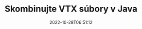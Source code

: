 ---
############################# Static ############################
layout: "auto-gen-merger"
date: 2022-10-28T06:51:12
draft: false
otherformats: mhtml odp ods odt one otp ott pdf pps ppsx ppt pptx rtf tex vdx vsdm

############################# Head ############################
head_title: "Skombinujte VTX súbory cez rozhranie Java & J2SE Documents Merger API"
head_description: "Skombinujte viacero súborov VTX v jazyku Java pomocou rozhrania API na zlučovanie dokumentov so všetkými údajmi, štýlom a formátovaním ako zdrojovými dokumentmi."

############################# Header ############################
title: "Skombinujte VTX súbory v Java"
description: "Skombinujte VTX s niekoľkými riadkami kódu Java."
bg_image: "https://cms.admin.containerize.com/templates/aspose/App_Themes/V3/images/bg/header1.png"
bg_overlay: false
button:
    enable: true
    icon: "fas fa-arrow-down"
    label: "Stiahnite si bezplatnú skúšobnú verziu"
    link: "https://downloads.groupdocs.com/merger/java"

############################# SubMenu ############################
submenu:
    enable: true

    left:
        img_alt: "GroupDocs.Merger for Java"
        image: "https://cms.admin.containerize.com/templates/groupdocs/images/product-logos/90x90-noborder/groupdocs-merger-java.png"
        product: "GroupDocs.Merger"
        platform: "Java"

    middle:
        button:

            # button loop
            - link: "https://apireference.groupdocs.com/merger/java"
              text: "Referencia API"

            # button loop
            - link: "https://github.com/groupdocs-merger"
              text: "Príklady kódov"

            # button loop
            - link: "https://products.groupdocs.app/merger/family"
              text: "Živé ukážky"

            # button loop
            - link: "https://purchase.groupdocs.com/pricing/merger/java"
              text: "Stanovenie cien"

    right:
        link_download: "https://downloads.groupdocs.com/merger"
        link_learn: "https://docs.groupdocs.com/merger/java"
        link_buy: "https://purchase.groupdocs.com"

############################# About ############################
about:
    enable: true
    title: "O GroupDocs.Merger for Java API"
    content: |
        [GroupDocs.Merger for Java](/sk/merger/java/) poskytuje pohodlné riešenie na kombináciu viacerých súborov PDF, Microsoft Office (Word, Excel, PowerPoint, OneNote), OpenDocument, HTML, obrázkov a mnoho ďalších dokumentov do jedného súboru v aplikáciách Java. GroupDocs.Merger vám ušetrí veľa námahy, pretože máte povolené kombinovať VTX dokumenty – nie je potrebné inštalovať žiadny softvér tretích strán, desktopové aplikácie alebo pluginy. Teraz je zbytočné strácať čas a kombinovať súbory ručne! Poslaním GroupDocs je poskytovať najlepšiu kvalitu a zjednodušiť pracovné postupy spracovania dokumentov.
        
        GroupDocs.Merger API je správnou voľbou pre podnikové riešenia, ktoré vyžadujú funkcie kombinovania súborov. Tieto rozhrania API sú dobre podporované na všetkých hlavných operačných systémoch a platformách vrátane J2SE 7.0 (1.7), J2SE 8.0 (1.8), Java 10.

############################# Steps ############################
steps:
    enable: true
    title_left: "Skombinujte viacero VTX súborov v Java"
    content_left: |
        [GroupDocs.Merger for Java](/sk/merger/java/) uľahčuje vývojárom jazyka Java skombinovanie viacerých súborov VTX implementáciou niekoľkých jednoduchých krokov.
        
        * Vytvorte inštanciu **Merger** a odovzdajte cestu zdrojového dokumentu ako parameter konštruktora.
        * Zavolajte **Join** triedy **Merger** a odovzdajte druhú cestu k zdrojovému dokumentu.
        * Ak chcete uložiť zlúčený dokument, zavolajte na triedu **Save** triedy **Merger**.

    title_right: "Požiadavky na systém"
    content_right: |
        Rozhrania API GroupDocs.Merger for Java sú podporované na všetkých hlavných platformách a operačných systémoch. Pred spustením nižšie uvedeného kódu sa uistite, že máte vo svojom systéme nainštalované nasledujúce predpoklady.

        * Operačné systémy: Microsoft Windows, Linux, MacOS
        * Vývojové prostredia: NetBeans, IntelliJ IDEA, Eclipse
        * Rámce: J2SE 7.0 (1.7), J2SE 8.0 (1.8), Java 10
        * Stiahnite si najnovšiu verziu GroupDocs.Merger for Java z [Maven](https://repository.groupdocs.com/webapp/#/artifacts/browse/tree/General/repo/com/groupdocs/groupdocs-merger)
         
    code: |
     {{% merger/additional-styles %}}
     {{< merger/code-merger title="Ako skombinovať súbory VTX pomocou vzorového kódu Java">}}

        ```java    
        // Skombinujte VTX súbory pomocou GroupDocs.Merger for Java API
        // Okamžité zlúčenie so vstupným dokumentom VTX
        Merger merger = new Merger("input_1.vtx");

        // Zavolajte metódu spojenia inštancie triedy zlúčenia a odovzdajte druhú cestu zdrojového dokumentu
        merger.join("input_2.vtx");
    
        // Zavolajte metódu uloženia inštancie triedy Merger na uloženie zlúčeného dokumentu
        merger.save("merged-file.vtx"); 
        ```
     {{< /merger/code-merger >}}

############################# Demos ############################
demos:
    enable: true
    title: "Živé ukážky – online aplikácia na kombinovanie dokumentov"
    content: |
       Na webe [GroupDocs.Merger Live Demos](https://products.groupdocs.app/merger/family) skombinujte hneď teraz viac ako jeden súbor VTX.
       Živá ukážka má nasledujúce výhody.
        
############################# About Formats ############################
about_formats:
    enable: true

############################# More Formats ############################
more_formats:
    enable: true
    title: "Zlúčenie iných formátov dokumentov"
    content: |
        API na zlúčenie dokumentov Java pre formáty súborov a obrázky. Skombinujte niektoré z populárnych formátov dokumentov, ako je uvedené nižšie.

############################# Back to top ###############################
back_to_top:
    enable: true
---
